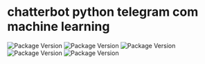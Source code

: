# chatterbot python telegram  com machine learning
![Package Version](https://img.shields.io/badge/dependencias-chatterbot%20-green.svg) ![Package Version](https://img.shields.io/badge/-chatterbot-green.svg) ![Package Version](https://img.shields.io/badge/-pip3-green.svg) ![Package Version](https://img.shields.io/badge/-pithon3-green.svg) ![Package Version](https://img.shields.io/badge/-pithon_telegram_bot-green.svg)

